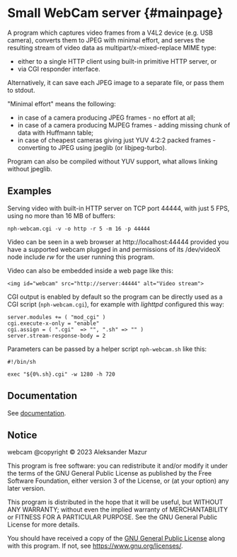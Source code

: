 Small WebCam server	{#mainpage}
===================

A program which captures video frames from a V4L2 device (e.g. USB camera),
converts them to JPEG with minimal effort,
and serves the resulting stream of video data as multipart/x-mixed-replace
MIME type:
- either to a single HTTP client using built-in primitive HTTP server, or
- via CGI responder interface.

Alternatively, it can save each JPEG image to a separate file, or pass
them to stdout.

"Minimal effort" means the following:
- in case of a camera producing JPEG frames - no effort at all;
- in case of a camera producing MJPEG frames - adding missing chunk of data with Huffmann table;
- in case of cheapest cameras giving just YUV 4:2:2 packed frames - converting to JPEG using jpeglib (or libjpeg-turbo).

Program can also be compiled without YUV support, what allows linking without jpeglib.

Examples
--------
Serving video with built-in HTTP server on TCP port 44444, with just 5 FPS, using no more than 16 MB of buffers:
```
nph-webcam.cgi -v -o http -r 5 -m 16 -p 44444
```
Video can be seen in a web browser at http://localhost:44444 provided
you have a supported webcam plugged in and permissions of its /dev/videoX
node include *rw* for the user running this program.

Video can also be embedded inside a web page like this:
```
<img id="webcam" src="http://server:44444" alt="Video stream">
```

CGI output is enabled by default so the program can be directly used
as a CGI script (`nph-webcam.cgi`), for example with *lighttpd* configured
this way:
```
server.modules += ( "mod_cgi" )
cgi.execute-x-only = "enable"
cgi.assign = ( ".cgi"  => "", ".sh" => "" )
server.stream-response-body = 2
```
Parameters can be passed by a helper script `nph-webcam.sh` like this:
```
#!/bin/sh

exec "${0%.sh}.cgi" -w 1280 -h 720
```

Documentation
-------------

See [documentation].

Notice
------

webcam @copyright © 2023 Aleksander Mazur

This program is free software: you can redistribute it and/or modify
it under the terms of the GNU General Public License as published by
the Free Software Foundation, either version 3 of the License, or
(at your option) any later version.

This program is distributed in the hope that it will be useful,
but WITHOUT ANY WARRANTY; without even the implied warranty of
MERCHANTABILITY or FITNESS FOR A PARTICULAR PURPOSE.  See the
GNU General Public License for more details.

You should have received a copy of the [GNU General Public License]
along with this program.  If not, see <https://www.gnu.org/licenses/>.

[GNU General Public License]: LICENSE.md
[documentation]: https://olekmazur.github.io/webcam
